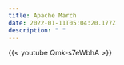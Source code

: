 ```yaml
---
title: Apache March
date: 2022-01-11T05:04:20.177Z
description: " "
---
```

{{< youtube Qmk-s7eWbhA >}}